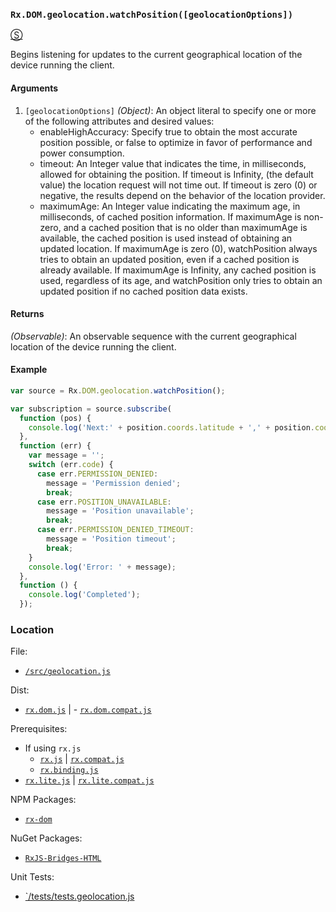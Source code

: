 ### `Rx.DOM.geolocation.watchPosition([geolocationOptions])`
[&#x24C8;](https://github.com/Reactive-Extensions/RxJS-DOM/blob/master/src/geolocation.js "View in source") 

Begins listening for updates to the current geographical location of the device running the client.

#### Arguments
1. `[geolocationOptions]` *(Object)*: An object literal to specify one or more of the following attributes and desired values:
     - enableHighAccuracy: Specify true to obtain the most accurate position possible, or false to optimize in favor of performance and power consumption.
     - timeout: An Integer value that indicates the time, in milliseconds, allowed for obtaining the position.
        If timeout is Infinity, (the default value) the location request will not time out.
        If timeout is zero (0) or negative, the results depend on the behavior of the location provider.
     - maximumAge: An Integer value indicating the maximum age, in milliseconds, of cached position information.
        If maximumAge is non-zero, and a cached position that is no older than maximumAge is available, the cached position is used instead of obtaining an updated location.
        If maximumAge is zero (0), watchPosition always tries to obtain an updated position, even if a cached position is already available.
        If maximumAge is Infinity, any cached position is used, regardless of its age, and watchPosition only tries to obtain an updated position if no cached position data exists.

#### Returns
*(Observable)*: An observable sequence with the current geographical location of the device running the client.

#### Example
```js
var source = Rx.DOM.geolocation.watchPosition();

var subscription = source.subscribe(
  function (pos) {
    console.log('Next:' + position.coords.latitude + ',' + position.coords.longitude);
  },
  function (err) {
    var message = '';
    switch (err.code) {
      case err.PERMISSION_DENIED:
        message = 'Permission denied';
        break;
      case err.POSITION_UNAVAILABLE:
        message = 'Position unavailable';
        break;
      case err.PERMISSION_DENIED_TIMEOUT:
        message = 'Position timeout';
        break;
    }
    console.log('Error: ' + message);
  },
  function () {
    console.log('Completed');
  });
```

### Location

File:
- [`/src/geolocation.js`](https://github.com/Reactive-Extensions/RxJS-DOM/blob/master/src/geolocation.js)

Dist:
- [`rx.dom.js`](https://github.com/Reactive-Extensions/RxJS-DOM/blob/master/dist/rx.dom.js) | - [`rx.dom.compat.js`](https://github.com/Reactive-Extensions/RxJS-DOM/blob/master/dist/rx.dom.compat.js)

Prerequisites:
- If using `rx.js`
  - [`rx.js`](https://github.com/Reactive-Extensions/RxJS/blob/master/dist/rx.js) | [`rx.compat.js`](https://github.com/Reactive-Extensions/RxJS/blob/master/dist/rx.compat.js)
  - [`rx.binding.js`](https://github.com/Reactive-Extensions/RxJS/blob/master/dist/rx.binding.js)
- [`rx.lite.js`](https://github.com/Reactive-Extensions/RxJS/blob/master/rx.lite.js) | [`rx.lite.compat.js`](https://github.com/Reactive-Extensions/RxJS/blob/master/rx.lite.compat.js)

NPM Packages:
- [`rx-dom`](https://preview.npmjs.com/package/rx-dom)

NuGet Packages:
- [`RxJS-Bridges-HTML`](http://www.nuget.org/packages/RxJS-Bridges-HTML/)

Unit Tests:
- [`/tests/tests.geolocation.js](https://github.com/Reactive-Extensions/RxJS-DOM/blob/master/tests/tests.geolocation.js)